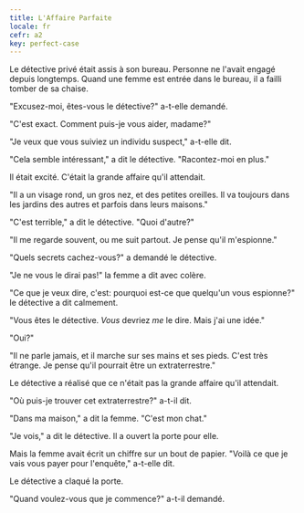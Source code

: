 ```yaml
---
title: L'Affaire Parfaite
locale: fr
cefr: a2
key: perfect-case
---
```


Le détective privé était assis à son bureau. Personne ne l'avait engagé depuis longtemps. Quand une femme est entrée dans le bureau, il a failli tomber de sa chaise.

"Excusez-moi, êtes-vous le détective?" a-t-elle demandé.

"C'est exact. Comment puis-je vous aider, madame?"

"Je veux que vous suiviez un individu suspect," a-t-elle dit.

"Cela semble intéressant," a dit le détective. "Racontez-moi en plus."

Il était excité. C'était la grande affaire qu'il attendait.

"Il a un visage rond, un gros nez, et des petites oreilles. Il va toujours dans les jardins des autres et parfois dans leurs maisons."

"C'est terrible," a dit le détective. "Quoi d'autre?"

"Il me regarde souvent, ou me suit partout. Je pense qu'il m'espionne."

"Quels secrets cachez-vous?" a demandé le détective.

"Je ne vous le dirai pas!" la femme a dit avec colère.

"Ce que je veux dire, c'est: pourquoi est-ce que quelqu'un vous espionne?" le détective a dit calmement.

"Vous êtes le détective. *Vous* devriez *me* le dire. Mais j'ai une idée."

"Oui?"

"Il ne parle jamais, et il marche sur ses mains et ses pieds. C'est très étrange. Je pense qu'il pourrait être un extraterrestre."

Le détective a réalisé que ce n'était pas la grande affaire qu'il attendait.

"Où puis-je trouver cet extraterrestre?" a-t-il dit.

"Dans ma maison," a dit la femme. "C'est mon chat."

"Je vois," a dit le détective. Il a ouvert la porte pour elle.

Mais la femme avait écrit un chiffre sur un bout de papier. "Voilà ce que je vais vous payer pour l'enquête," a-t-elle dit.

Le détective a claqué la porte.

"Quand voulez-vous que je commence?" a-t-il demandé.